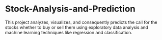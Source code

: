 # Stock-Analysis-and-Prediction
This project analyzes, visualizes, and consequently predicts the call for the stocks whether to buy or sell them using exploratory data analysis and machine learning techniques like regression and classification. 
